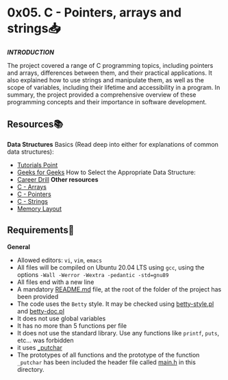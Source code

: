 # 0x05. C - Pointers, arrays and strings:inbox_tray:

***INTRODUCTION***

The project covered a range of C programming topics, including pointers and arrays, differences between them, and their practical applications. It also explained how to use strings and manipulate them, as well as the scope of variables, including their lifetime and accessibility in a program. In summary, the project provided a comprehensive overview of these programming concepts and their importance in software development.

## Resources:books:

**Data Structures**
Basics (Read deep into either for explanations of common data structures):
- [Tutorials Point](https://www.tutorialspoint.com/data_structures_algorithms/data_structures_basics.htm)
- [Geeks for Geeks](https://www.geeksforgeeks.org/data-structures/)
How to Select the Appropriate Data Structure:
- [Career Drill](https://www.careerdrill.com/blog/coding-interview/choosing-the-right-data-structure-to-solve-problems/)
**Other resources**
- [C - Arrays](https://www.tutorialspoint.com/cprogramming/c_arrays.htm)
- [C - Pointers](https://www.tutorialspoint.com/cprogramming/c_pointers.htm)
- [C - Strings](https://www.tutorialspoint.com/cprogramming/c_strings.htm)
- [Memory Layout](https://aticleworld.com/memory-layout-of-c-program/)

## Requirements:pushpin:

**General**
- Allowed editors: `vi`, `vim`, `emacs`
- All files will be compiled on Ubuntu 20.04 LTS using `gcc`, using the options `-Wall -Werror -Wextra -pedantic -std=gnu89`
- All files end with a new line
- A mandatory [README.md](./README.md) file, at the root of the folder of the project has been provided
- The code uses the `Betty` style. It may be checked using [betty-style.pl](https://github.com/holbertonschool/Betty/blob/master/betty-style.pl) and [betty-doc.pl](https://github.com/holbertonschool/Betty/blob/master/betty-doc.pl)
- It does not use global variables
- It has no more than 5 functions per file
- It does not use the standard library. Use any functions like `printf`, `puts`, etc… was forbidden
- it uses  [_putchar](./_putchar.c)
- The prototypes of all functions and the prototype of the function `_putchar` has been included the header file called [main.h](./main.h) in this directory.
